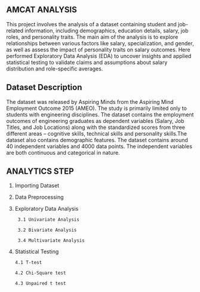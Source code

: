 ## AMCAT ANALYSIS

This project involves the analysis of a dataset containing student and job-related information, including demographics, education details, salary, job roles, and personality traits. 
The main aim of the analysis is to explore relationships between various factors like salary, specialization, and gender, as well as assess the impact of personality traits on salary outcomes.
Here performed Exploratory Data Analysis (EDA) to uncover insights and applied statistical testing to validate claims and assumptions about salary distribution and role-specific averages.

## Dataset Description

The dataset was released by Aspiring Minds from the Aspiring Mind Employment Outcome 2015 (AMEO). The study is primarily limited only to students with engineering disciplines.
The dataset contains the employment outcomes of engineering graduates as dependent variables (Salary, Job Titles, and Job Locations) along with the standardized scores 
from three different areas – cognitive skills, technical skills and personality skills.The dataset also contains demographic features. 
The dataset contains around 40 independent variables and 4000 data points. The independent variables are both continuous and categorical in nature. 


## ANALYTICS STEP
1. Importing Dataset

2. Data Preprocessing

3. Exploratory Data Analysis

        3.1 Univariate Analysis
 
        3.2 Bivariate Analysis
 
        3.4 Multivariate Analysis  
 
4. Statistical Testing

       4.1 T-test
 
       4.2 Chi-Square test
 
       4.3 Unpaired t test
